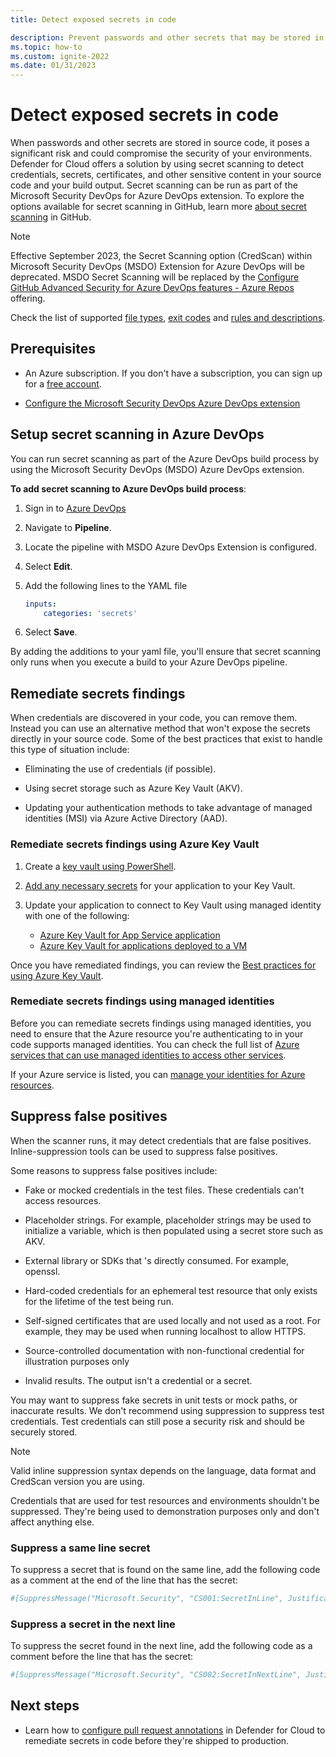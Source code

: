 ```yaml
---
title: Detect exposed secrets in code

description: Prevent passwords and other secrets that may be stored in your code from being accessed by outside individuals by using Defender for Cloud's secret scanning for Defender for DevOps.
ms.topic: how-to
ms.custom: ignite-2022
ms.date: 01/31/2023
---
```


# Detect exposed secrets in code

When passwords and other secrets are stored in source code, it poses a significant risk and could compromise the security of your environments. Defender for Cloud offers a solution by using secret scanning to detect credentials, secrets, certificates, and other sensitive content in your source code and your build output. Secret scanning can be run as part of the Microsoft Security DevOps for Azure DevOps extension. To explore the options available for secret scanning in GitHub, learn more [about secret scanning](https://docs.github.com/en/enterprise-cloud@latest/code-security/secret-scanning/about-secret-scanning) in GitHub.

> [!NOTE]
> Effective September 2023, the Secret Scanning option (CredScan) within Microsoft Security DevOps (MSDO) Extension for Azure DevOps will be deprecated. MSDO Secret Scanning will be replaced by the [Configure GitHub Advanced Security for Azure DevOps features - Azure Repos](/azure/devops/repos/security/configure-github-advanced-security-features#set-up-secret-scanning) offering.

Check the list of supported [file types](concept-credential-scanner-rules.md#supported-file-types), [exit codes](concept-credential-scanner-rules.md#supported-exit-codes) and [rules and descriptions](concept-credential-scanner-rules.md#rules-and-descriptions).

## Prerequisites

- An Azure subscription. If you don't have a subscription, you can sign up for a [free account](https://azure.microsoft.com/pricing/free-trial/).

- [Configure the Microsoft Security DevOps Azure DevOps extension](azure-devops-extension.md)

## Setup secret scanning in Azure DevOps

You can run secret scanning as part of the Azure DevOps build process by using the Microsoft Security DevOps (MSDO) Azure DevOps extension.

**To add secret scanning to Azure DevOps build process**:

1. Sign in to [Azure DevOps](https://dev.azure.com/)

1. Navigate to **Pipeline**.

1. Locate the pipeline with MSDO Azure DevOps Extension is configured.

1. Select **Edit**.

1. Add the following lines to the YAML file

    ```yml
    inputs:
        categories: 'secrets'
    ```

1.  Select **Save**.

By adding the additions to your yaml file, you'll ensure that secret scanning only runs when you execute a build to your Azure DevOps pipeline.

## Remediate secrets findings

When credentials are discovered in your code, you can remove them. Instead you can use an alternative method that won't expose the secrets directly in your source code. Some of the best practices that exist to handle this type of situation include:

- Eliminating the use of credentials (if possible).

- Using secret storage such as Azure Key Vault (AKV).

- Updating your authentication methods to take advantage of managed identities (MSI) via Azure Active Directory (AAD).
  
### Remediate secrets findings using Azure Key Vault

1. Create a [key vault using PowerShell](../key-vault/general/quick-create-powershell.md).

1. [Add any necessary secrets](../key-vault/secrets/quick-create-net.md) for your application to your Key Vault.

1. Update your application to connect to Key Vault using managed identity with one of the following:

    - [Azure Key Vault for App Service application](../key-vault/general/tutorial-net-create-vault-azure-web-app.md)
    - [Azure Key Vault for applications deployed to a VM](../key-vault/general/tutorial-net-virtual-machine.md)

Once you have remediated findings, you can review the [Best practices for using Azure Key Vault](../key-vault/general/best-practices.md).

### Remediate secrets findings using managed identities

Before you can remediate secrets findings using managed identities, you need to ensure that the Azure resource you're authenticating to in your code supports managed identities. You can check the full list of [Azure services that can use managed identities to access other services](../active-directory/managed-identities-azure-resources/managed-identities-status.md).

If your Azure service is listed, you can [manage your identities for Azure resources](../active-directory/managed-identities-azure-resources/overview.md).


## Suppress false positives

When the scanner runs, it may detect credentials that are false positives. Inline-suppression tools can be used to suppress false positives. 

Some reasons to suppress false positives include:

- Fake or mocked credentials in the test files. These credentials can't access resources.

- Placeholder strings. For example, placeholder strings may be used to initialize a variable, which is then populated using a secret store such as AKV.

- External library or SDKs that 's directly consumed. For example, openssl.

- Hard-coded credentials for an ephemeral test resource that only exists for the lifetime of the test being run.

- Self-signed certificates that are used locally and not used as a root. For example, they may be used when running localhost to allow HTTPS.

- Source-controlled documentation with non-functional credential for illustration purposes only

- Invalid results. The output isn't a credential or a secret.

You may want to suppress fake secrets in unit tests or mock paths, or inaccurate results. We don't recommend using suppression to suppress test credentials. Test credentials can still pose a security risk and should be securely stored.

> [!NOTE]
> Valid inline suppression syntax depends on the language, data format and CredScan version you are using. 

Credentials that are used for test resources and environments shouldn't be suppressed. They're being used to demonstration purposes only and don't affect anything else. 

### Suppress a same line secret

To suppress a secret that is found on the same line, add the following code as a comment at the end of the line that has the secret:

```bash
#[SuppressMessage("Microsoft.Security", "CS001:SecretInLine", Justification="... .")]
```

### Suppress a secret in the next line 

To suppress the secret found in the next line, add the following code as a comment before the line that has the secret:

```bash
#[SuppressMessage("Microsoft.Security", "CS002:SecretInNextLine", Justification="... .")]
```

## Next steps
+ Learn how to [configure pull request annotations](enable-pull-request-annotations.md) in Defender for Cloud to remediate secrets in code before they're shipped to production.
